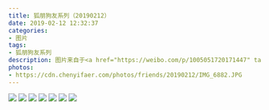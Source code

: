 ```yaml
---
title: 狐朋狗友系列（20190212）
date: 2019-02-12 12:32:37
categories:
- 图片
tags:
- 狐朋狗友系列
description: 图片来自于<a href="https://weibo.com/p/1005051720171447" target="_blank">quanmmmmm</a><br/>发发：如果你不想让大家觉得你是傻白甜，你可以打扮得…<br />小臭（抢答）：打扮得骚一点！<br />发发：是成熟！！！！！<br /><br />发发：重庆消费还是便宜啊，我们俩就吃了200多<br />小臭：上次我跟另外一个朋友两个人来这里吃了70多<br />发发：重庆物价还是涨得挺快的… ​​​ ​​​ ​​​ ​​​
photos: 
- https://cdn.chenyifaer.com/photos/friends/20190212/IMG_6882.JPG
---
```


![](https://cdn.chenyifaer.com/photos/friends/20190212/IMG_6883.JPG)
![](https://cdn.chenyifaer.com/photos/friends/20190212/IMG_6884.JPG)
![](https://cdn.chenyifaer.com/photos/friends/20190212/IMG_6885.JPG)
![](https://cdn.chenyifaer.com/photos/friends/20190212/IMG_6886.JPG)
![](https://cdn.chenyifaer.com/photos/friends/20190212/IMG_6887.JPG)
![](https://cdn.chenyifaer.com/photos/friends/20190212/IMG_6888.JPG)
![](https://cdn.chenyifaer.com/photos/friends/20190212/IMG_6889.JPG)
